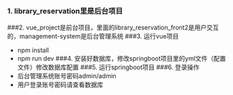 ### 1. library_reservation里是后台项目
###2. vue_project是前台项目，里面的library_reservation_front2是用户交互的，management-system是后台管理系统
###3. 运行vue项目
  - npm install
  - npm run dev
###4. 安装好数据库，修改springboot项目里的yml文件（配置文件）修改数据库配置
###5. 运行springboot项目
###6. 登录操作
  - 后台管理系统账号密码admin/admin
  - 用户登录账号密码请查看数据库
